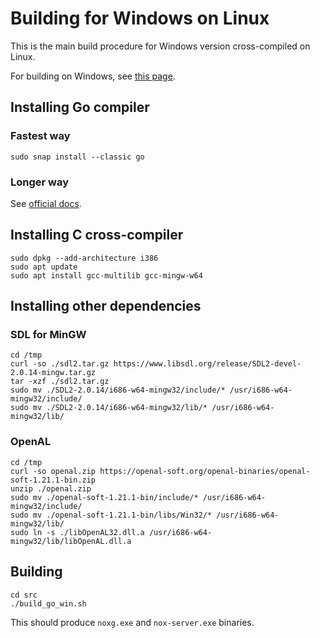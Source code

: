# Building for Windows on Linux

This is the main build procedure for Windows version cross-compiled on Linux.

For building on Windows, see [this page](./build-windows.md).

## Installing Go compiler

### Fastest way

```
sudo snap install --classic go
```

### Longer way

See [official docs](https://golang.org/doc/install).

## Installing C cross-compiler

```
sudo dpkg --add-architecture i386
sudo apt update
sudo apt install gcc-multilib gcc-mingw-w64
```

## Installing other dependencies

### SDL for MinGW

```
cd /tmp
curl -so ./sdl2.tar.gz https://www.libsdl.org/release/SDL2-devel-2.0.14-mingw.tar.gz
tar -xzf ./sdl2.tar.gz
sudo mv ./SDL2-2.0.14/i686-w64-mingw32/include/* /usr/i686-w64-mingw32/include/
sudo mv ./SDL2-2.0.14/i686-w64-mingw32/lib/* /usr/i686-w64-mingw32/lib/
```

### OpenAL

```
cd /tmp
curl -so openal.zip https://openal-soft.org/openal-binaries/openal-soft-1.21.1-bin.zip
unzip ./openal.zip
sudo mv ./openal-soft-1.21.1-bin/include/* /usr/i686-w64-mingw32/include/
sudo mv ./openal-soft-1.21.1-bin/libs/Win32/* /usr/i686-w64-mingw32/lib/
sudo ln -s ./libOpenAL32.dll.a /usr/i686-w64-mingw32/lib/libOpenAL.dll.a
```

## Building

```
cd src
./build_go_win.sh
```

This should produce `noxg.exe` and `nox-server.exe` binaries.
